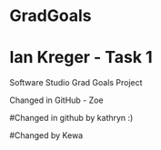 # GradGoals

# Ian Kreger - Task 1 

Software Studio Grad Goals Project

Changed in GitHub - Zoe

#Changed in github by kathryn :)

#Changed by Kewa
